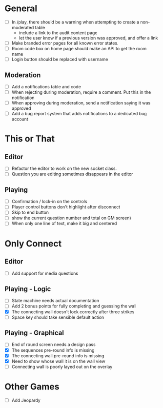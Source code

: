 <!--
SPDX-FileCopyrightText: 2024 Benedict Harcourt <ben.harcourt@harcourtprogramming.co.uk>

SPDX-License-Identifier: CC0-1.0
-->


# General

- [ ] In /play, there should be a warning when attempting to create a non-moderated table
  - include a link to the audit content page
  - let the user know if a previous version was approved, and offer a link
- [ ] Make branded error pages for all known error states.
- [ ] Room code box on home page should make an API to get the room name
- [ ] Login button should be replaced with username

## Moderation

- [ ] Add a notifications table and code
- [ ] When rejecting during moderation, require a comment. Put this in the notification
- [ ] When approving during moderation, send a notification saying it was approved
- [ ] Add a bug report system that adds notifications to a dedicated bug account

# This or That

## Editor

- [ ] Refactor the editor to work on the new socket class.
- [ ] Question you are editing sometimes disappears in the editor

## Playing

- [ ] Confirmation / lock-in on the controls
- [ ] Player control buttons don't highlight after disconnect
- [ ] Skip to end button
- [ ] show the current question number and total on GM screen)
- [ ] When only one line of text, make it big and centered

# Only Connect

## Editor

- [ ] Add support for media questions

## Playing - Logic

- [ ] State machine needs actual documentation
- [ ] Add 2 bonus points for fully completing and guessing the wall
- [x] The connecting wall doesn't lock correctly after three strikes
- [ ] Space key should take sensible default action

## Playing - Graphical

- [ ] End of round screen needs a design pass
- [x] The sequences pre-round info is missing
- [x] The connecting wall pre-round info is missing
- [x] Need to show whose wall it is on the wall view
- [ ] Connecting wall is poorly layed out on the overlay

# Other Games

- [ ] Add Jeopardy
